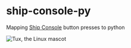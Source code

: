 # ship-console-py
Mapping [Ship Console](http://www.vrinsightshop.com/shop/step1.php?number=24&b_code=B20111116050346) button presses to python

![Tux, the Linux mascot]([/assets/images/tux.png](https://github.com/Novia-RDI-Seafaring/ship-console-py/blob/main/console.png?raw=true)https://github.com/Novia-RDI-Seafaring/ship-console-py/blob/main/console.png?raw=true)
